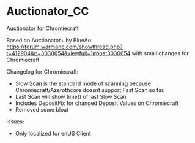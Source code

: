 # Auctionator_CC
Auctionator for Chromiecraft

Based on Auctionator+ by BlueAo: https://forum.warmane.com/showthread.php?t=412904&p=3030654&viewfull=1#post3030654 with small changes for Chromiecraft

Changelog for Chromiecraft: 

- Slow Scan is the standard mode of scanning because Chromiecraft/Azerothcore doesnt support Fast Scan so far.
- Last Scan will show time() of last Slow Scan
- Includes DepositFix for changed Deposit Values on Chromiecraft
- Removed some bloat

Issues: 
- Only localized for enUS Client
